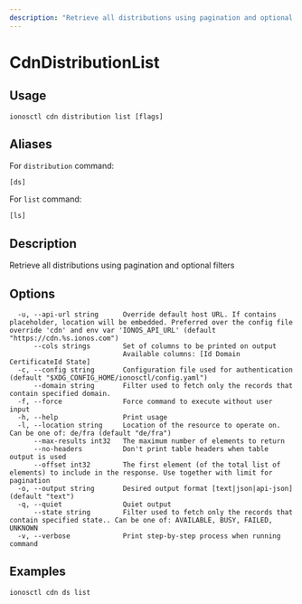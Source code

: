 ```yaml
---
description: "Retrieve all distributions using pagination and optional filters"
---
```


# CdnDistributionList

## Usage

```text
ionosctl cdn distribution list [flags]
```

## Aliases

For `distribution` command:

```text
[ds]
```

For `list` command:

```text
[ls]
```

## Description

Retrieve all distributions using pagination and optional filters

## Options

```text
  -u, --api-url string      Override default host URL. If contains placeholder, location will be embedded. Preferred over the config file override 'cdn' and env var 'IONOS_API_URL' (default "https://cdn.%s.ionos.com")
      --cols strings        Set of columns to be printed on output 
                            Available columns: [Id Domain CertificateId State]
  -c, --config string       Configuration file used for authentication (default "$XDG_CONFIG_HOME/ionosctl/config.yaml")
      --domain string       Filter used to fetch only the records that contain specified domain.
  -f, --force               Force command to execute without user input
  -h, --help                Print usage
  -l, --location string     Location of the resource to operate on. Can be one of: de/fra (default "de/fra")
      --max-results int32   The maximum number of elements to return
      --no-headers          Don't print table headers when table output is used
      --offset int32        The first element (of the total list of elements) to include in the response. Use together with limit for pagination
  -o, --output string       Desired output format [text|json|api-json] (default "text")
  -q, --quiet               Quiet output
      --state string        Filter used to fetch only the records that contain specified state.. Can be one of: AVAILABLE, BUSY, FAILED, UNKNOWN
  -v, --verbose             Print step-by-step process when running command
```

## Examples

```text
ionosctl cdn ds list
```


